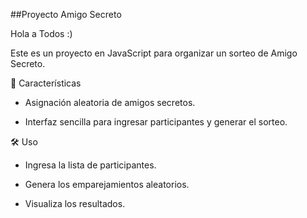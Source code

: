 ##Proyecto Amigo Secreto

Hola a Todos :)

Este es un proyecto en JavaScript para organizar un sorteo de Amigo Secreto.

🚀 Características

-  Asignación aleatoria de amigos secretos.

-  Interfaz sencilla para ingresar participantes y generar el sorteo.


🛠️ Uso

-  Ingresa la lista de participantes.

- Genera los emparejamientos aleatorios.

- Visualiza los resultados.
